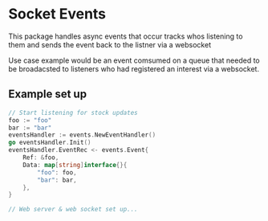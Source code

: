# Socket Events

This package handles async events that occur tracks whos listening to them and sends the event back to the listner via a websocket

Use case example would be an event comsumed on a queue that needed to be broadacsted to listeners who had registered an interest via a websocket.

## Example set up
```Go
// Start listening for stock updates
foo := "foo"
bar := "bar"
eventsHandler := events.NewEventHandler()
go eventsHandler.Init()
eventsHandler.EventRec <- events.Event{
    Ref: &foo,
    Data: map[string]interface{}{
        "foo": foo,
        "bar": bar,
    },
}

// Web server & web socket set up...
```

